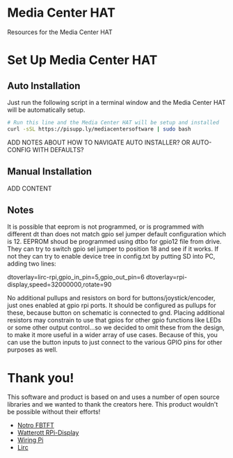 # Media Center HAT
Resources for the Media Center HAT

# Set Up Media Center HAT
## Auto Installation
Just run the following script in a terminal window and the Media Center HAT will be automatically setup.
```bash
# Run this line and the Media Center HAT will be setup and installed
curl -sSL https://pisupp.ly/mediacentersoftware | sudo bash
```

ADD NOTES ABOUT HOW TO NAVIGATE AUTO INSTALLER? OR AUTO-CONFIG WITH DEFAULTS?

## Manual Installation

ADD CONTENT

## Notes

It is possible that eeprom is not programmed, or is programmed with different dt than does not match gpio sel jumper default configuration which is 12.
EEPROM shoud be programmed using dtbo for gpio12 file from drive. They can try to switch gpio sel jumper to position 18 and see if it works. If not they can try to
enable device tree in config.txt by putting SD into PC, adding two lines:

dtoverlay=lirc-rpi,gpio_in_pin=5,gpio_out_pin=6
dtoverlay=rpi-display,speed=32000000,rotate=90

No additional pullups and resistors on bord for buttons/joystick/encoder, just ones enabled at gpio rpi ports. It should be configured as pullups for these, because button on schematic is connected to gnd. Placing additional resistors may constrain to use that gpios for other gpio functions like LEDs or some other output control...so we decided to omit these from the design, to make it more useful in a wider array of use cases. Because of this, you can use the button inputs to just connect to the various GPIO pins for other purposes as well.

# Thank you!

This software and product is based on and uses a number of open source libraries and we wanted to thank the creators here. This product wouldn't be possible without their efforts!

- [Notro FBTFT](https://github.com/notro/fbtft/wiki)
- [Watterott RPi-Display](https://github.com/watterott/RPi-Display)
- [Wiring Pi](http://wiringpi.com/)
- [Lirc](http://www.lirc.org/)
